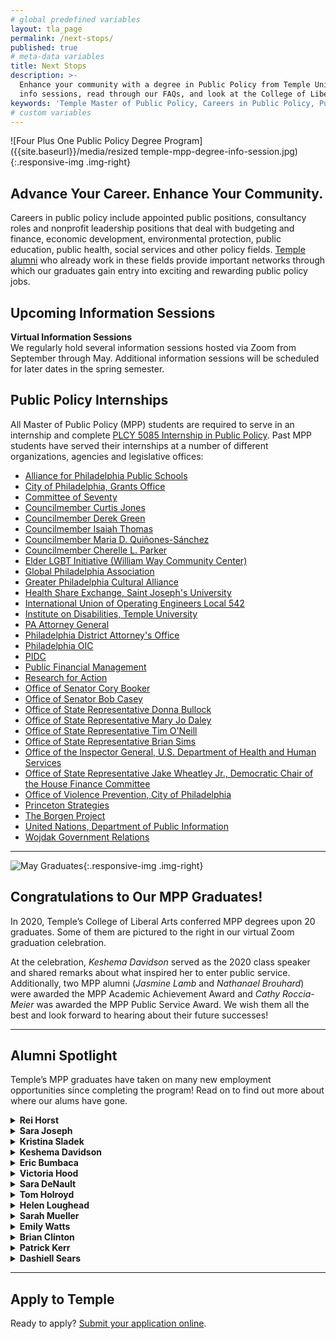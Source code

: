 ```yaml
---
# global predefined variables
layout: tla_page
permalink: /next-stops/
published: true
# meta-data variables
title: Next Stops
description: >-
  Enhance your community with a degree in Public Policy from Temple University! Learn about our upcoming 
  info sessions, read through our FAQs, and look at the College of Liberal Arts’ other resources. 
keywords: 'Temple Master of Public Policy, Careers in Public Policy, Public Policy Jobs'
# custom variables
---
```

![Four Plus One Public Policy Degree Program]({{site.baseurl}}/media/resized temple-mpp-degree-info-session.jpg){:.responsive-img .img-right}
## Advance Your Career. Enhance Your Community.
Careers in public policy include appointed public positions, consultancy roles and nonprofit leadership positions that deal with budgeting and finance, economic development, environmental protection, public education, public health, social services and other policy fields. [Temple alumni](http://www.alumni.temple.edu/s/705/alumni/16/interior.aspx?sid=705&gid=1&pgid=3703) who already work in these fields provide important networks through which our graduates gain entry into exciting and rewarding public policy jobs.

## Upcoming Information Sessions
**Virtual Information Sessions**<br>
We regularly hold several information sessions hosted via Zoom from September through May. Additional information sessions will be scheduled for later dates in the spring semester.

## Public Policy Internships
All Master of Public Policy (MPP) students are required to serve in an internship and complete [PLCY 5085 Internship in Public Policy](https://bulletin.temple.edu/search/?P=PLCY%205085). Past MPP students have served their internships at a number of different organizations, agencies and legislative offices:

- [Alliance for Philadelphia Public Schools](https://appsphilly.net/)
- [City of Philadelphia, Grants Office](https://www.phila.gov/finance/units-grants.html)
- [Committee of Seventy](https://seventy.org/)
- [Councilmember Curtis Jones](https://phlcouncil.com/curtisjonesjr/)
- [Councilmember Derek Green](https://phlcouncil.com/derekgreen/)
- [Councilmember Isaiah Thomas](https://phlcouncil.com/isaiahthomas/)
- [Councilmember Maria D. Quiñones-Sánchez](http://phlcouncil.com/mariaqsanchez/)
- [Councilmember Cherelle L. Parker](http://phlcouncil.com/cherelleparker/)
- [Elder LGBT Initiative (William Way Community Center)](https://lgbtelderinitiative.org/)
- [Global Philadelphia Association](https://globalphiladelphia.org/)
- [Greater Philadelphia Cultural Alliance](https://www.philaculture.org/)
- [Health Share Exchange, Saint Joseph's University](https://www.healthshareexchange.org/)
- [International Union of Operating Engineers Local 542](https://www.iuoe542.com/)
- [Institute on Disabilities, Temple University](https://www.temple.edu/instituteondisabilities/)
- [PA Attorney General](https://www.attorneygeneral.gov/)
- [Philadelphia District Attorney's Office](https://www.phila.gov/districtattorney/pages/default.aspx)
- [Philadelphia OIC](https://www.philaoic.org/)
- [PIDC](https://www.pidcphila.com/)
- [Public Financial Management](https://www.pfm.com/)
- [Research for Action](https://www.researchforaction.org/)
- [Office of Senator Cory Booker](https://www.booker.senate.gov/)
- [Office of Senator Bob Casey](https://www.casey.senate.gov/)
- [Office of State Representative Donna Bullock](https://www.pahouse.com/Bullock/)
- [Office of State Representative Mary Jo Daley](https://www.pahouse.com/MDaley/)
- [Office of State Representative Tim O'Neill](http://www.reponeal.com/)
- [Office of State Representative Brian Sims](https://www.pahouse.com/Sims/)
- [Office of the Inspector General, U.S. Department of Health and Human Services](https://oig.hhs.gov/)
- [Office of State Representative Jake Wheatley Jr., Democratic Chair of the House Finance Committee](https://www.legis.state.pa.us/cfdocs/legis/home/member_information/house_bio.cfm?id=1026&mobile_choice=suppress)
- [Office of Violence Prevention, City of Philadelphia](https://www.phila.gov/departments/office-of-violence-prevention/)
- [Princeton Strategies](https://princetonstrategies.com/)
- [The Borgen Project](https://borgenproject.org/)
- [United Nations, Department of Public Information](https://www.un.org/youthenvoy/2013/09/dpi-department-of-public-information/)
- [Wojdak Government Relations](https://wojdak.com/)

___

![May Graduates]({{site.baseurl}}/media/mpp2020congrats.jpg){:.responsive-img .img-right}
## Congratulations to Our MPP Graduates!
In 2020, Temple’s College of Liberal Arts conferred MPP degrees upon 20 graduates. Some of them are pictured to the right in our virtual Zoom graduation celebration.

At the celebration, _Keshema Davidson_ served as the 2020 class speaker and shared remarks about what inspired her to enter public service. Additionally, two MPP alumni (_Jasmine Lamb_ and _Nathanael Brouhard_) were awarded the MPP Academic Achievement Award and _Cathy Roccia-Meier_ was awarded the MPP Public Service Award. We wish them all the best and look forward to hearing about their future successes!

___

## Alumni Spotlight
Temple’s MPP graduates have taken on many new employment opportunities since completing the program! Read on to find out more about where our alums have gone.

<details>
  <summary><strong>Rei Horst</strong></summary>
<blockquote>  
  <p>  
  Started a new role as Director of Operations and Programs with the nonprofit organization <a href="https://thedefensiveline.org/">The Defensive Line.</a><br>
<li><i>MPP from Temple in 2020</i></li>	  	  
  </p>
  </blockquote>
</details>

<details>
  <summary><strong>Sara Joseph</strong></summary>
<blockquote>  
  <p>  
  Left her position as a Forensic Intensive Recovery Specialist at the Defender Association of Philadelphia to become a Support Coordinator for the Philadelphia Bail Fund.<br>
<li><i>MPP from Temple in 2021</i></li>	  	  
  </p>
  </blockquote>
</details>

<details>
  <summary><strong>Kristina Sladek</strong></summary>
<blockquote>  
  <p>  
  Left her position as Probation Officer Specialist with Chester County Juvenile Probation to become a Research Specialist with The Office of the Commissioner of Probation in The Trial Court of Massachusetts.<br>
<li><i>MPP from Temple in 2020</i></li>	  	  
  </p>
  </blockquote>
</details>

<details>
  <summary><strong>Keshema Davidson</strong></summary>
<blockquote>  
  <p>  
  Was selected to participate in Committee of Seventy's highly competitive Buchholz Fellowship program. Keshema works as the Manager of Community Affairs at Cristo Rey Philadelphia High School.<br>
<li><i>MPP from Temple in 2020</i></li>	  	  
  </p>
  </blockquote>
</details>

<details>
  <summary><strong>Eric Bumbaca</strong></summary>
<blockquote>  
  <p>  
  Left his position as a Program Coordinator at College Possible Philadelphia to become Director of Student Programs for The World Affairs Council of Philadelphia.<br>
<li><i>MPP from Temple in 2019</i></li>	  	  
  </p>
  </blockquote>
</details>

<details>
  <summary><strong>Victoria Hood</strong></summary>
<blockquote>  
  <p>  
  Left her position as a Congressional Aide for Congressman Brendan Boyle to become Chief of Staff for State Representative Kevin Boyle.<br>
<li><i>MPP from Temple in 2019</i></li>	  	  
  </p>
  </blockquote>
</details>

<details>
  <summary><strong>Sara DeNault</strong></summary>
<blockquote>  
  <p>  
  First worked as a Senior Research Analyst at Econsult Solutions and then accepted a position as a Senior Associate, Finance, Policy and Data for the Office of the Philadelphia City Controller.<br>
<li><i>MPP from Temple in 2019</i></li>	  	  
  </p>
  </blockquote>
</details>

<details>
  <summary><strong>Tom Holroyd</strong></summary>
<blockquote>  
  <p>  
  Appointed Legislative and Executive Director, Sen. Maria Collett, Pennsylvania Senate.<br>
<li><i>MPP from Temple in 2019</i></li>	  	  
  </p>
  </blockquote>
</details>

<details>
  <summary><strong>Helen Loughead</strong></summary>
<blockquote>  
  <p>  
  Left her position as Assistant Director of Development, Penn Medicine Development and Alumni Relations to become Assistant Budget Director, Analysis & Communications for the City of Philadelphia.<br>
<li><i>MPP from Temple in 2019</i></li>	  	  
  </p>
  </blockquote>
</details>

<details>
  <summary><strong>Sarah Mueller</strong></summary>
<blockquote>  
  <p>  
  Selected for the highly competitive Joseph P. Kennedy, Jr. Disability Policy Fellowship with the Senate Health, Education, Labor and Pensions Committee.<br>
<li><i>MPP from Temple in 2019</i></li>	  	  
  </p>
  </blockquote>
</details>

<details>
  <summary><strong>Emily Watts</strong></summary>
<blockquote>  
  <p>  
  Formerly Communications Specialist II at McCormick Taylor, Emily is now a Policy Specialist with PennDOT.<br>
<li><i>MPP from Temple in 2019</i></li>	  	  
  </p>
  </blockquote>
</details>

<details>
  <summary><strong>Brian Clinton</strong></summary>
<blockquote>  
  <p>  
  Left his position on the staff of Councilwoman Cherelle Parker to become Assistant Chief of Staff in the Mayor's Office of the City of Philadelphia.<br>
<li><i>MPP from Temple in 2018</i></li>	  	  
  </p>
  </blockquote>
</details>

<details>
  <summary><strong>Patrick Kerr</strong></summary>
<blockquote>  
  <p>  
  Formerly an Executive Assistant for the Committee on Sustainability Assessment, is now a Research Partnerships Manager with Character Lab, a non- profit organization that uses cutting edge social science and medical research to understand and develop traits in children that contribute to positive outcomes later in life.<br>
<li><i>MPP from Temple in 2018</i></li>	  	  
  </p>
  </blockquote>
</details>

<details>
  <summary><strong>Dashiell Sears</strong></summary>
<blockquote>  
  <p>  
  Appointed Senior Associate, National League of Cities, Washington, DC and then accepted a role as Director of Public Policy at the International Association of Providers of AIDS Care.<br>
<li><i>MPP from Temple in 2018</i></li>	  	  
  </p>
  </blockquote>
</details>
	
___

## Apply to Temple
Ready to apply? [Submit your application online](https://prd-wlssb.temple.edu/prod8/bwskalog.P_DispLoginNon).

